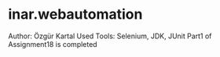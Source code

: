 # inar.webautomation
Author: Özgür Kartal
Used Tools: Selenium, JDK, JUnit
Part1 of Assignment18 is completed
